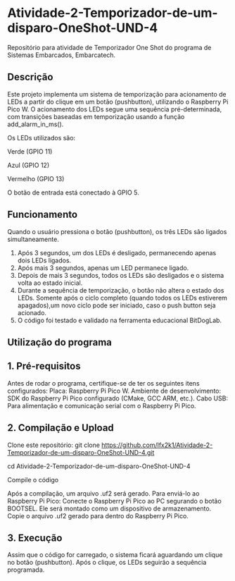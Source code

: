 # Atividade-2-Temporizador-de-um-disparo-OneShot-UND-4
Repositório para atividade de Temporizador One Shot do programa de Sistemas Embarcados, Embarcatech.

## Descrição
Este projeto implementa um sistema de temporização para acionamento de LEDs a partir do clique em um botão (pushbutton), utilizando o Raspberry Pi Pico W. O acionamento dos LEDs segue uma sequência pré-determinada, com transições baseadas em temporização usando a função add_alarm_in_ms().

Os LEDs utilizados são:

Verde (GPIO 11)

Azul (GPIO 12)

Vermelho (GPIO 13)

O botão de entrada está conectado à GPIO 5.

## Funcionamento
Quando o usuário pressiona o botão (pushbutton), os três LEDs são ligados simultaneamente.
1) Após 3 segundos, um dos LEDs é desligado, permanecendo apenas dois LEDs ligados.
2) Após mais 3 segundos, apenas um LED permanece ligado.
3) Depois de mais 3 segundos, todos os LEDs são desligados e o sistema volta ao estado inicial.
4) Durante a sequência de temporização, o botão não altera o estado dos LEDs. Somente após o ciclo completo (quando todos os LEDs estiverem apagados),um novo ciclo pode ser iniciado, caso o push button seja acionado.
5) O código foi testado e validado na ferramenta educacional BitDogLab.

## Utilização do programa

## 1. Pré-requisitos
Antes de rodar o programa, certifique-se de ter os seguintes itens configurados:
Placa: Raspberry Pi Pico W.
Ambiente de desenvolvimento: SDK do Raspberry Pi Pico configurado (CMake, GCC ARM, etc.).
Cabo USB: Para alimentação e comunicação serial com o Raspberry Pi Pico.

## 2. Compilação e Upload
Clone este repositório: git clone https://github.com/lfx2k1/Atividade-2-Temporizador-de-um-disparo-OneShot-UND-4.git

cd Atividade-2-Temporizador-de-um-disparo-OneShot-UND-4

Compile o código

Após a compilação, um arquivo .uf2 será gerado. Para enviá-lo ao Raspberry Pi Pico:
Conecte o Raspberry Pi Pico ao PC segurando o botão BOOTSEL.
Ele será montado como um dispositivo de armazenamento.
Copie o arquivo .uf2 gerado para dentro do Raspberry Pi Pico.

## 3. Execução
Assim que o código for carregado, o sistema ficará aguardando um clique no botão (pushbutton).
Após o clique, os LEDs seguirão a sequência programada.
